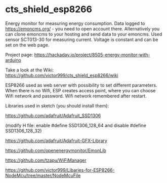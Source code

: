 # cts_shield_esp8266

Energy monitor for measuring energy consumption.
Data logged to https://emoncms.org/ - you need to open account there. Alternatively you can clone emoncms to your hosting and send data to your emoncms.
Used sensor SCT013-30 for measuring current. Voltage is constant and can be set on the web page.

Project page: https://hackaday.io/project/8505-energy-monitor-with-arduino

Take a look at the Wiki: https://github.com/victor999/cts_shield_esp8266/wiki

ESP8266 used as web server with possibility to set different parameters. When there is no Wifi, ESP creates access point, where you can choose Wifi network and password. Wifi network remembered after restart.

Libraries used in sketch (you should install them):

https://github.com/adafruit/Adafruit_SSD1306

(modify H file: enable #define SSD1306_128_64 and disable #define SSD1306_128_32)

https://github.com/adafruit/Adafruit-GFX-Library

https://github.com/openenergymonitor/EmonLib

https://github.com/tzapu/WiFiManager

https://github.com/victor999/Libaries-for-ESP8266-NodeMcu/tree/master/NodeMcuFile
